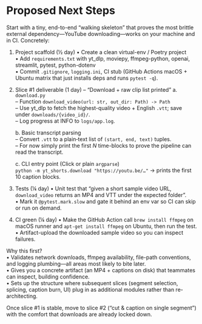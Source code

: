 # Proposed Next Steps

Start with a tiny, end-to-end “walking skeleton” that proves the most brittle external dependency—​YouTube downloading—​works on your machine and in CI. Concretely:

1. Project scaffold (½ day)
   • Create a clean virtual-env / Poetry project  
   • Add `requirements.txt` with yt_dlp, moviepy, ffmpeg-python, openai, streamlit, pytest, python-dotenv  
   • Commit `.gitignore`, `logging.ini`, CI stub (GitHub Actions macOS + Ubuntu matrix that just installs deps and runs `pytest -q`).

2. Slice #1 deliverable (1 day) – “Download + raw clip list printed”
   a. `download.py`  
      – Function `download_video(url: str, out_dir: Path) -> Path`  
      – Use yt_dlp to fetch the highest-quality video + English `.vtt`; save under `downloads/{video_id}/`.  
      – Log progress at INFO to `logs/app.log`.

   b. Basic transcript parsing  
      – Convert `.vtt` to a plain‐text list of `(start, end, text)` tuples.  
      – For now simply print the first *N* time-blocks to prove the pipeline can read the transcript.

   c. CLI entry point (Click or plain `argparse`)  
      `python -m yt_shorts.download "https://youtu.be/…"` → prints the first 10 caption blocks.

3. Tests (¼ day)
   • Unit test that “given a short sample video URL, `download_video` returns an MP4 and VTT under the expected folder”.  
   • Mark it `@pytest.mark.slow` and gate it behind an env var so CI can skip or run on demand.

4. CI green (¼ day)
   • Make the GitHub Action call `brew install ffmpeg` on macOS runner and `apt-get install ffmpeg` on Ubuntu, then run the test.  
   • Artifact-upload the downloaded sample video so you can inspect failures.

Why this first?  
• Validates network downloads, ffmpeg availability, file-path conventions, and logging plumbing—​all areas most likely to bite later.  
• Gives you a concrete artifact (an MP4 + captions on disk) that teammates can inspect, building confidence.  
• Sets up the structure where subsequent slices (segment selection, splicing, caption burn, UI) plug in as additional modules rather than re-architecting.

Once slice #1 is stable, move to slice #2 (“cut & caption on single segment”) with the comfort that downloads are already locked down.